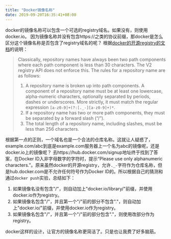 ```yaml
---
title: "Docker镜像名称"
date: 2019-09-20T16:35:41+08:00
---
```

docker的镜像名称可以包含一个可选的registry域名。如果没有，则使用docker.io。
因为镜像名称并没有包含https://之类的协议前缀，那docker是怎么区分这个镜像名称是否包含了registry域名的呢？ 
根据[docker的开源registry的文档](https://docs.docker.com/registry/spec/api/)的说明：

> Classically, repository names have always been two path components where each path component is less than 30 characters. The V2 registry API does not enforce this. The rules for a repository name are as follows:
>
> 1. A repository name is broken up into path components. A component of a repository name must be at least one lowercase, alpha-numeric characters, optionally separated by periods, dashes or underscores. More strictly, it must match the regular expression `[a-z0-9]+(?:[._-][a-z0-9]+)*`.
> 2. If a repository name has two or more path components, they must be separated by a forward slash (“/”).
> 3. The total length of a repository name, including slashes, must be less than 256 characters.

根据第一点的正则，一个域名也是一个合法的仓库名称。这就让人疑惑了，example.com/abc到底是example.com服务器上一个名为abc的镜像呢，还是docker.io上的镜像呢？
去https://hub.docker.com/signup地址终于找到了答案，在Docker ID入非字母数字的字符时，提示“Please use only alphanumeric characters.”。原来虽然docker的开源registry，允许`._-`字符作为仓库名称，但是hub.docker.com是不允许任何符号作为Docker ID的。所以根据自己的猜测和通过`docker push`实验，总结如下：

1. 如果镜像名没有包含"/"，则自动加上"docker.io/library/"前缀，并使用docker.io作为registry。
2. 如果镜像名包含"/"，并且第一个"/"前的部分不包含"."，则自动加上"docker.io/"前缀，并使用docker.io作为registry。
3. 如果镜像名包含"/"，并且第一个"/"前的部分包含"."，则使用改部分作为registry。

docker这样的设计，让官方的镜像名称更简洁了。只是也让我费了好多脑筋。

